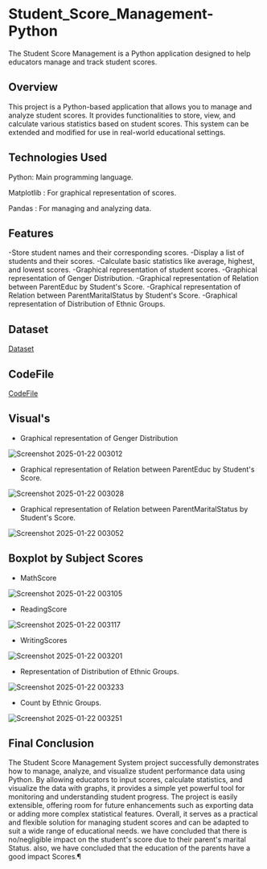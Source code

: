 # Student_Score_Management-Python
The Student Score Management  is a Python application designed to help educators manage and track student scores.


## Overview
This project is a Python-based application that allows you to manage and analyze student scores. It provides functionalities to store, view, and calculate various statistics based on student scores. This system can be extended and modified for use in real-world educational settings.


## Technologies Used

Python: Main programming language.

Matplotlib : For graphical representation of scores.

Pandas : For managing and analyzing data.





## Features

-Store student names and their corresponding scores.
-Display a list of students and their scores.
-Calculate basic statistics like average, highest, and lowest scores.
-Graphical representation of student scores.
-Graphical representation of Genger Distribution.
-Graphical representation of Relation between ParentEduc by Student's Score.
-Graphical representation of Relation between ParentMaritalStatus by Student's Score.
-Graphical representation of Distribution of Ethnic Groups.



## Dataset

<a href= "https://github.com/snehap2000/Student_Score_Managemen-Python/blob/main/Expanded_data_with_more_features.csv"> Dataset</a>
                                                                                                                                 


## CodeFile

<a href="https://github.com/snehap2000/Student_Score_Managemen-Python/blob/main/Student's%20Score%20Project.ipynb"> CodeFile</a>


                                                                                                                                 
##  Visual's 

                                                                                                                                 
                                                                                                                                
- Graphical representation of Genger Distribution

![Screenshot 2025-01-22 003012](https://github.com/user-attachments/assets/75c684aa-0c28-41c4-86fe-ca026a29981a)















- Graphical representation of Relation between ParentEduc by Student's Score.


![Screenshot 2025-01-22 003028](https://github.com/user-attachments/assets/9f674529-6236-408e-abe4-fbd7aa9fca9a)























- Graphical representation of Relation between ParentMaritalStatus by Student's Score.


![Screenshot 2025-01-22 003052](https://github.com/user-attachments/assets/9c9c8448-3ec0-485c-931c-71a5a5ee1820)














## Boxplot by Subject Scores

- MathScore

  
![Screenshot 2025-01-22 003105](https://github.com/user-attachments/assets/cd3ddbc9-c54c-445f-bb0a-16793896508a)














- ReadingScore


![Screenshot 2025-01-22 003117](https://github.com/user-attachments/assets/97e21d1f-a1e1-40d5-b410-e24b5420b8a5)

















- WritingScores


![Screenshot 2025-01-22 003201](https://github.com/user-attachments/assets/f3bfefc6-460b-445e-86b5-9844f159aa70)





















-  Representation of Distribution of Ethnic Groups.
                                                                                                  
                                                                                                                                
![Screenshot 2025-01-22 003233](https://github.com/user-attachments/assets/4b86fc2f-1d11-4861-a987-100267dcfad8)


















- Count by Ethnic Groups.


![Screenshot 2025-01-22 003251](https://github.com/user-attachments/assets/0a5df871-158c-443d-b67f-122e39fee846)
















## Final Conclusion


The Student Score Management System project successfully demonstrates how to manage, analyze, and visualize student performance data using Python. By allowing educators to input scores, calculate statistics, and visualize the data with graphs, it provides a simple yet powerful tool for monitoring and understanding student progress. The project is easily extensible, offering room for future enhancements such as exporting data or adding more complex statistical features. Overall, it serves as a practical and flexible solution for managing student scores and can be adapted to suit a wide range of educational needs.
we have concluded that there is no/negligible impact on the student's score due to their parent's marital Status. also, we have concluded that the education of the parents have a good impact Scores.¶
